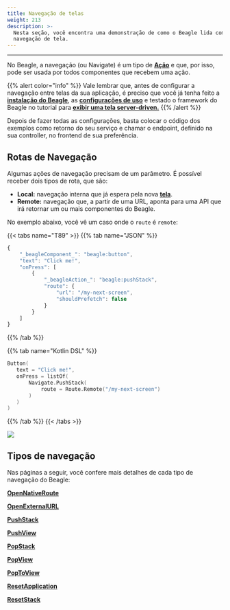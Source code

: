 ```yaml
---
title: Navegação de telas
weight: 213
description: >-
  Nesta seção, você encontra uma demonstração de como o Beagle lida com
  navegação de tela.
---
```


---

No Beagle, a navegação \(ou Navigate\) é um tipo de [**Ação**](../../../../api/acoes/) e que, por isso, pode ser usada por todos componentes que recebem uma ação. 

{{% alert color="info" %}}
Vale lembrar que, antes de configurar a navegação entre telas da sua aplicação, é preciso que você já tenha feito a [**instalação do Beagle**](../../../get-started/instalando-o-beagle/), as [**configurações de uso**](../../../get-started/usando-o-beagle/) e testado o framework do Beagle no tutorial para [**exibir uma tela server-driven.**](../../../tutoriais/exibindo-uma-tela) 
{{% /alert %}}

Depois de fazer todas as configurações, basta colocar o código dos exemplos como retorno do seu serviço e chamar o endpoint, definido na sua controller, no frontend de sua preferência.

## Rotas de Navegação

Algumas ações de navegação precisam de um parâmetro. É possível receber dois tipos de rota, que são:

* **Local:** navegação interna que já espera pela nova [**tela**](../../api/screen/). 
* **Remote:**  navegação que, a partir de uma URL, aponta para uma API que irá retornar um ou mais componentes do Beagle. 

No exemplo abaixo, você vê um caso onde o `route` é `remote`:

{{< tabs name="T89" >}}
{{% tab name="JSON" %}}
```javascript
{
    "_beagleComponent_": "beagle:button",
    "text": "Click me!",
    "onPress": [
        {
            "_beagleAction_": "beagle:pushStack",
            "route": {
                "url": "/my-next-screen",
                "shouldPrefetch": false
            }
        }
    ]
}
```
{{% /tab %}}

{{% tab name="Kotlin DSL" %}}
```kotlin
Button(
   text = "Click me!",
   onPress = listOf(
       Navigate.PushStack(
           route = Route.Remote("/my-next-screen")
       )
   )
)
```
{{% /tab %}}
{{< /tabs >}}

![](/docs-beagle/navigate-remote.gif)



## Tipos de navegação

Nas páginas a seguir, você confere mais detalhes de cada tipo de navegação do Beagle:

[**OpenNativeRoute**](../../api/navigate/openexternalurl)

[**OpenExternalURL**](../../api/navigate/openexternalurl)

[**PushStack**](../../api/navigate/pushstack)

[**PushView**](../../api/navigate/pushview
)

[**PopStack**](../../api/navigate/popstack)

[**PopView**](../../api/navigate/popview)

[**PopToView**](../../api/navigate/poptoview)

[**ResetApplication**](../../api/navigate/resetapplication)

[**ResetStack**](../../api/navigate/resetstack)
